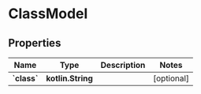
# ClassModel

## Properties
Name | Type | Description | Notes
------------ | ------------- | ------------- | -------------
**&#x60;class&#x60;** | **kotlin.String** |  |  [optional]



